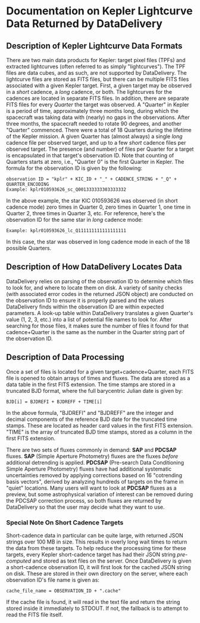 # Documentation on Kepler Lightcurve Data Returned by DataDelivery

## Description of Kepler Lightcurve Data Formats

There are two main data products for Kepler: target pixel files (TPFs) and extracted lightcurves (often referred to as simply "lightcurves").  The TPF files are data cubes, and as such, are not supported by DataDelivery.  The lightcurve files are stored as FITS files, but there can be multiple FITS files associated with a given Kepler target.  First, a given target may be observed in a *short* cadence, a *long* cadence, or both.  The lightcurves for the cadences are located in separate FITS files.  In addition, there are separate FITS files for every *Quarter* the target was observed.  A "Quarter" in Kepler is a period of time, approximately three months long, during which the spacecraft was taking data with (nearly) no gaps in the observations.  After three months, the spacecraft needed to rotate 90 degrees, and another "Quarter" commenced.  There were a total of 18 Quarters during the lifetime of the Kepler mission.  A given Quarter has (almost always) a single *long* cadence file per observed target, and up to a few *short* cadence files per observed target.  The presence (and number) of files per Quarter for a target is encapsulated in that target's observation ID.  Note that counting of Quarters starts at zero, i.e., "Quarter 0" is the first Quarter in Kepler.  The formula for the observation ID is given by the following:

    observation ID = "kplr" + KIC_ID + "_" + CADENCE_STRING + "_Q" + QUARTER_ENCODING
    Example: kplr010593626_sc_Q001333333303333332

In the above example, the star KIC 010593626 was observed (in short cadence mode) zero times in Quarter 0, zero times in Quarter 1, one time in Quarter 2, three times in Quarter 3, etc.  For reference, here's the observation ID for the same star in *long* cadence mode:

    Example: kplr010593626_lc_Q111111111111111111

In this case, the star was observed in long cadence mode in each of the 18 possible Quarters.

## Description of How DataDelivery Locates Data

DataDelivery relies on parsing of the observation ID to determine which files to look for, and where to locate them on disk.  A variety of sanity checks (with associated error codes in the returned JSON object) are conducted on the observation ID to ensure it is properly parsed and the values DataDelivery finds within the observation ID are within expected parameters.  A look-up table within DataDelivery translates a given Quarter's value (1, 2, 3, etc.) into a list of potential file names to look for.  After searching for those files, it makes sure the number of files it found for that cadence+Quarter is the same as the number in the Quarter string part of the observation ID.

## Description of Data Processing

Once a set of files is located for a given target+cadence+Quarter, each FITS file is opened to obtain arrays of times and fluxes.  The data are stored as a data table in the first FITS extension.  The time stamps are stored in a truncated BJD format, where the full barycentric Julian date is given by:

    BJD[i] = BJDREFI + BJDREFF + TIME[i]

In the above formula, "BJDREFI" and "BJDREFF" are the integer and decimal components of the reference BJD date for the truncated time stamps.  These are located as header card values in the first FITS extension.  "TIME" is the array of truncated BJD time stamps, stored as a column in the first FITS extension.

There are two sets of fluxes commonly in demand: **SAP** and **PDCSAP** fluxes.  **SAP** (Simple Aperture Photometry) fluxes are the fluxes *before* additional detrending is applied.  **PDCSAP** (Pre-search Data Conditioning Simple Aperture Photometry) fluxes have had additional systematic uncertainties removed by applying corrections based on 16 "cotrending basis vectors", derived by analyzing hundreds of targets on the frame in "quiet" locations.  Many users will want to look at **PDCSAP** fluxes as a preview, but some astrophysical variation of interest can be removed during the PDCSAP correction process, so both fluxes are returned by DataDelivery so that the user may decide what they want to use.

### Special Note On Short Cadence Targets

Short-cadence data in particular can be quite large, with returned JSON strings over 100 MB in size.  This results in overly long wait times to return the data from these targets.  To help reduce the processing time for these targets, every Kepler short-cadence target has had their JSON string *pre-computed* and stored as text files on the server.  Once DataDelivery is given a short-cadence observation ID, it will first look for the cached JSON string on disk.  These are stored in their own directory on the server, where each observation ID's file name is given as:

    cache_file_name = OBSERVATION_ID + ".cache"

If the cache file is found, it will read in the text file and return the string stored inside it immediately to STDOUT.  If not, the fallback is to attempt to read the FITS file itself.
